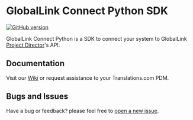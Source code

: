 # GlobalLink Connect Python SDK

[![GitHub version](https://d25lcipzij17d.cloudfront.net/badge.svg?id=gh&type=6&v=4.18.1&x2=0)](https://github.com/translations-com/globallink-connect-api-python)

GlobalLink Connect Python is a SDK to connect your system to GlobalLink [Project Director](http://www.translations.com/products/products_GlobalLink_Project_Director.html)'s API.

## Documentation

Visit our [Wiki](https://github.com/translations-com/globallink-connect-api-python/wiki) or request assistance to your Translations.com PDM.

## Bugs and Issues

Have a bug or feedback? please feel free to [open a new issue](https://github.com/translations-com/globallink-connect-api-python/issues/new).




